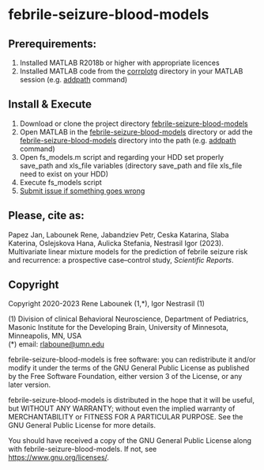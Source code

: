 # febrile-seizure-blood-models

## Prerequirements:

1. Installed MATLAB R2018b or higher with appropriate licences
2. Installed MATLAB code from the [corrplotg](https://github.com/renelabounek/corrplotg) directory in your MATLAB session (e.g. [addpath](https://www.mathworks.com/help/matlab/ref/addpath.html) command)

## Install & Execute

1. Download or clone the project directory [febrile-seizure-blood-models](https://github.com/umn-milab/febrile-seizure-blood-models)
2. Open MATLAB in the [febrile-seizure-blood-models](https://github.com/umn-milab/febrile-seizure-blood-models) directory or add the [febrile-seizure-blood-models](https://github.com/umn-milab/febrile-seizure-blood-models) directory into the path (e.g. [addpath](https://www.mathworks.com/help/matlab/ref/addpath.html) command)
3. Open fs_models.m script and regarding your HDD set properly save_path and xls_file variables (directory save_path  and file xls_file need to exist on your HDD)
4. Execute fs_models script
5. [Submit issue if something goes wrong](https://github.com/umn-milab/febrile-seizure-blood-models/issues)

## Please, cite as:

Papez Jan, Labounek Rene, Jabandziev Petr, Ceska Katarina, Slaba Katerina, Oslejskova Hana, Aulicka Stefania, Nestrasil Igor (2023). Multivariate linear mixture models for the prediction of febrile seizure risk and recurrence: a prospective case–control study, *Scientific Reports*.

## Copyright

Copyright 2020-2023 Rene Labounek (1,*), Igor Nestrasil (1)

(1) Division of clinical Behavioral Neuroscience, Department of Pediatrics, Masonic Institute for the Developing Brain, University of Minnesota, Minneapolis, MN, USA\
(*) email: rlaboune@umn.edu

febrile-seizure-blood-models is free software: you can redistribute it and/or modify it under the terms of the GNU General Public License as published by
the Free Software Foundation, either version 3 of the License, or any later version.

febrile-seizure-blood-models is distributed in the hope that it will be useful, but WITHOUT ANY WARRANTY; without even the implied warranty of MERCHANTABILITY
or FITNESS FOR A PARTICULAR PURPOSE. See the GNU General Public License for more details.

You should have received a copy of the GNU General Public License along with 
febrile-seizure-blood-models. If not, see https://www.gnu.org/licenses/.

